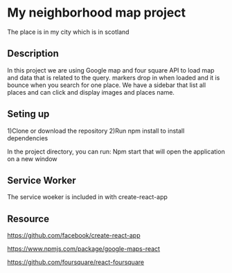 # My neighborhood map project

The place is in my city which is in scotland



## Description

In this project we are using Google map and four square API to load map and data that is related to the query.
markers drop in when loaded and it is bounce when you search for one place. We have a sidebar that list all places and can click and display images and places name.


## Seting up
1)Clone or download the repository
2)Run npm install to install dependencies

In the project directory, you can run: Npm start that will open the application on a new window



## Service Worker

The service woeker is included in with create-react-app 


## Resource

https://github.com/facebook/create-react-app

https://www.npmjs.com/package/google-maps-react

https://github.com/foursquare/react-foursquare

